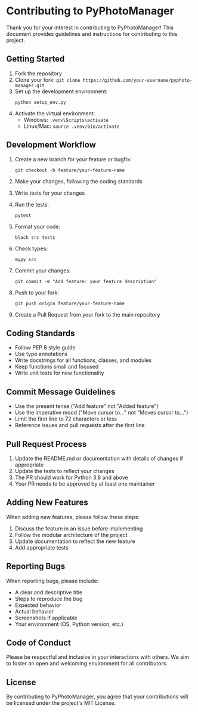 # Contributing to PyPhotoManager

Thank you for your interest in contributing to PyPhotoManager! This document provides guidelines and instructions for contributing to this project.

## Getting Started

1. Fork the repository
2. Clone your fork: `git clone https://github.com/your-username/pyphoto-manager.git`
3. Set up the development environment:
   ```
   python setup_env.py
   ```
4. Activate the virtual environment:
   - Windows: `.venv\Scripts\activate`
   - Linux/Mac: `source .venv/bin/activate`

## Development Workflow

1. Create a new branch for your feature or bugfix:
   ```
   git checkout -b feature/your-feature-name
   ```

2. Make your changes, following the coding standards

3. Write tests for your changes

4. Run the tests:
   ```
   pytest
   ```

5. Format your code:
   ```
   black src tests
   ```

6. Check types:
   ```
   mypy src
   ```

7. Commit your changes:
   ```
   git commit -m "Add feature: your feature description"
   ```

8. Push to your fork:
   ```
   git push origin feature/your-feature-name
   ```

9. Create a Pull Request from your fork to the main repository

## Coding Standards

- Follow PEP 8 style guide
- Use type annotations
- Write docstrings for all functions, classes, and modules
- Keep functions small and focused
- Write unit tests for new functionality

## Commit Message Guidelines

- Use the present tense ("Add feature" not "Added feature")
- Use the imperative mood ("Move cursor to..." not "Moves cursor to...")
- Limit the first line to 72 characters or less
- Reference issues and pull requests after the first line

## Pull Request Process

1. Update the README.md or documentation with details of changes if appropriate
2. Update the tests to reflect your changes
3. The PR should work for Python 3.8 and above
4. Your PR needs to be approved by at least one maintainer

## Adding New Features

When adding new features, please follow these steps:

1. Discuss the feature in an issue before implementing
2. Follow the modular architecture of the project
3. Update documentation to reflect the new feature
4. Add appropriate tests

## Reporting Bugs

When reporting bugs, please include:

- A clear and descriptive title
- Steps to reproduce the bug
- Expected behavior
- Actual behavior
- Screenshots if applicable
- Your environment (OS, Python version, etc.)

## Code of Conduct

Please be respectful and inclusive in your interactions with others. We aim to foster an open and welcoming environment for all contributors.

## License

By contributing to PyPhotoManager, you agree that your contributions will be licensed under the project's MIT License.